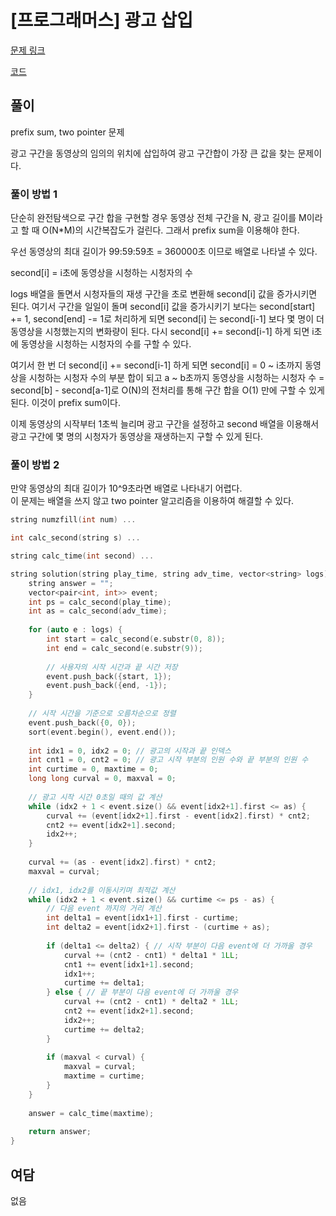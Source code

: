 # [프로그래머스] 광고 삽입

[문제 링크](https://programmers.co.kr/learn/courses/30/lessons/72414#)

[코드](https://github.com/JSWww/algorithm/blob/main/programmers/2021_kakao_blind_5/2021_kakao_blind_5.cpp)

## 풀이

prefix sum, two pointer 문제

광고 구간을 동영상의 임의의 위치에 삽입하여 광고 구간합이 가장 큰 값을 찾는 문제이다.

### 풀이 방법 1

단순히 완전탐색으로 구간 합을 구현할 경우 동영상 전체 구간을 N, 광고 길이를 M이라고 할 때 O(N*M)의 시간복잡도가 걸린다. 그래서 prefix sum을 이용해야 한다.

우선 동영상의 최대 길이가 99:59:59초 = 360000초 이므로 배열로 나타낼 수 있다.

second[i] = i초에 동영상을 시청하는 시청자의 수

logs 배열을 돌면서 시청자들의 재생 구간을 초로 변환해 second[i] 값을 증가시키면 된다. 여기서 구간을 일일이 돌며 second[i] 값을 증가시키기 보다는 second[start] += 1, second[end] -= 1로 처리하게 되면 second[i] 는 second[i-1] 보다 몇 명이 더 동영상을 시청했는지의 변화량이 된다. 다시 second[i] += second[i-1] 하게 되면 i초에 동영상을 시청하는 시청자의 수를 구할 수 있다.

여기서 한 번 더 second[i] += second[i-1] 하게 되면 second[i] = 0 ~ i초까지 동영상을 시청하는 시청자 수의 부분 합이 되고 a ~ b초까지 동영상을 시청하는 시청자 수 = second[b] - second[a-1]로 O(N)의 전처리를 통해 구간 합을 O(1) 만에 구할 수 있게 된다. 이것이 prefix sum이다.

이제 동영상의 시작부터 1초씩 늘리며 광고 구간을 설정하고 second 배열을 이용해서 광고 구간에 몇 명의 시청자가 동영상을 재생하는지 구할 수 있게 된다.

### 풀이 방법 2

만약 동영상의 최대 길이가 10^9초라면 배열로 나타내기 어렵다.  
이 문제는 배열을 쓰지 않고 two pointer 알고리즘을 이용하여 해결할 수 있다.

```cpp
string numzfill(int num) ...

int calc_second(string s) ...

string calc_time(int second) ...

string solution(string play_time, string adv_time, vector<string> logs) {
    string answer = "";
    vector<pair<int, int>> event;
    int ps = calc_second(play_time);
    int as = calc_second(adv_time);
    
    for (auto e : logs) {
        int start = calc_second(e.substr(0, 8));
        int end = calc_second(e.substr(9));
        
        // 사용자의 시작 시간과 끝 시간 저장
        event.push_back({start, 1});
        event.push_back({end, -1});
    }
    
    // 시작 시간을 기준으로 오름차순으로 정렬
    event.push_back({0, 0});
    sort(event.begin(), event.end());
    
    int idx1 = 0, idx2 = 0; // 광고의 시작과 끝 인덱스
    int cnt1 = 0, cnt2 = 0; // 광고 시작 부분의 인원 수와 끝 부분의 인원 수
    int curtime = 0, maxtime = 0;
    long long curval = 0, maxval = 0;
    
    // 광고 시작 시간 0초일 때의 값 계산
    while (idx2 + 1 < event.size() && event[idx2+1].first <= as) {
        curval += (event[idx2+1].first - event[idx2].first) * cnt2;
        cnt2 += event[idx2+1].second;
        idx2++;
    }
    
    curval += (as - event[idx2].first) * cnt2;
    maxval = curval;
    
    // idx1, idx2를 이동시키며 최적값 계산
    while (idx2 + 1 < event.size() && curtime <= ps - as) {
        // 다음 event 까지의 거리 계산
        int delta1 = event[idx1+1].first - curtime;
        int delta2 = event[idx2+1].first - (curtime + as);
        
        if (delta1 <= delta2) { // 시작 부분이 다음 event에 더 가까울 경우
            curval += (cnt2 - cnt1) * delta1 * 1LL;
            cnt1 += event[idx1+1].second;
            idx1++;
            curtime += delta1;
        } else { // 끝 부분이 다음 event에 더 가까울 경우
            curval += (cnt2 - cnt1) * delta2 * 1LL;
            cnt2 += event[idx2+1].second;
            idx2++;
            curtime += delta2;
        }
        
        if (maxval < curval) {
            maxval = curval;
            maxtime = curtime;
        }
    }
   
    answer = calc_time(maxtime);
    
    return answer;
}
```

## 여담

없음
